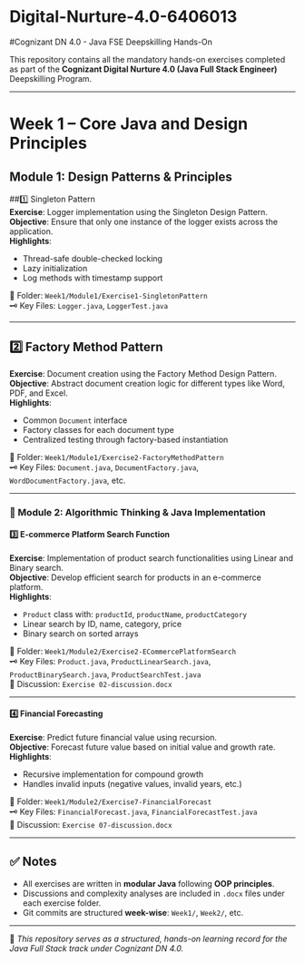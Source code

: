 # Digital-Nurture-4.0-6406013
#Cognizant DN 4.0 - Java FSE Deepskilling Hands-On

This repository contains all the mandatory hands-on exercises completed as part of the **Cognizant Digital Nurture 4.0 (Java Full Stack Engineer)** Deepskilling Program.

---

# Week 1 – Core Java and Design Principles

## Module 1: Design Patterns & Principles

##1️⃣ Singleton Pattern  
**Exercise**: Logger implementation using the Singleton Design Pattern.  
**Objective**: Ensure that only one instance of the logger exists across the application.  
**Highlights**:
- Thread-safe double-checked locking
- Lazy initialization
- Log methods with timestamp support

📁 Folder: `Week1/Module1/Exercise1-SingletonPattern`  
🗝️ Key Files: `Logger.java`, `LoggerTest.java`

---

## 2️⃣ Factory Method Pattern  
**Exercise**: Document creation using the Factory Method Design Pattern.  
**Objective**: Abstract document creation logic for different types like Word, PDF, and Excel.  
**Highlights**:
- Common `Document` interface
- Factory classes for each document type
- Centralized testing through factory-based instantiation

📁 Folder: `Week1/Module1/Exercise2-FactoryMethodPattern`  
🗝️ Key Files: `Document.java`, `DocumentFactory.java`, `WordDocumentFactory.java`, etc.

---

### 🧠 Module 2: Algorithmic Thinking & Java Implementation

#### 3️⃣ E-commerce Platform Search Function  
**Exercise**: Implementation of product search functionalities using Linear and Binary search.  
**Objective**: Develop efficient search for products in an e-commerce platform.  
**Highlights**:
- `Product` class with: `productId`, `productName`, `productCategory`
- Linear search by ID, name, category, price
- Binary search on sorted arrays

📁 Folder: `Week1/Module2/Exercise2-ECommercePlatformSearch`  
🗝️ Key Files: `Product.java`, `ProductLinearSearch.java`, `ProductBinarySearch.java`, `ProductSearchTest.java`  
📄 Discussion: `Exercise 02-discussion.docx`

---

#### 4️⃣ Financial Forecasting  
**Exercise**: Predict future financial value using recursion.  
**Objective**: Forecast future value based on initial value and growth rate.  
**Highlights**:
- Recursive implementation for compound growth
- Handles invalid inputs (negative values, invalid years, etc.)

📁 Folder: `Week1/Module2/Exercise7-FinancialForecast`  
🗝️ Key Files: `FinancialForecast.java`, `FinancialForecastTest.java`  
📄 Discussion: `Exercise 07-discussion.docx`

---

## ✅ Notes
- All exercises are written in **modular Java** following **OOP principles**.
- Discussions and complexity analyses are included in `.docx` files under each exercise folder.
- Git commits are structured **week-wise**: `Week1/`, `Week2/`, etc.

---

🔗 *This repository serves as a structured, hands-on learning record for the Java Full Stack track under Cognizant DN 4.0.*

